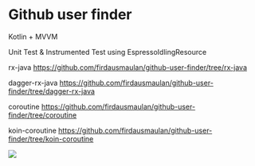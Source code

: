 # Github user finder

Kotlin + MVVM

Unit Test & Instrumented Test using EspressoIdlingResource

rx-java https://github.com/firdausmaulan/github-user-finder/tree/rx-java

dagger-rx-java https://github.com/firdausmaulan/github-user-finder/tree/dagger-rx-java

coroutine https://github.com/firdausmaulan/github-user-finder/tree/coroutine

koin-coroutine https://github.com/firdausmaulan/github-user-finder/tree/koin-coroutine

![](https://i.ibb.co/XSr4gr9/gthub.jpg)
